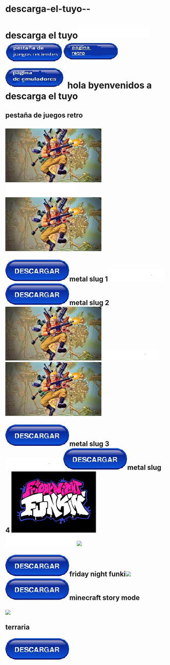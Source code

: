# descarga-el-tuyo--

<title>Descarga el tuyo
</title><h1>descarga el tuyo<img src="b.png"><a href="https://descarga-el-tuyo.000webhostapp.com/"><img src="hola.jpg"><a><img src="hola2.jpg"><img src="1.jpg"></a>



<body>hola byenvenidos a descarga el tuyo<p>
<h2>pestaña de juegos retro<h2>


<img src="me.jpg"><img src="b.png"><img src="me.jpg"></p><a href="http://www.mediafire.com/file/1qylx6sq1yldn0u/Metal_Slug_1.rar/file"><p><img src="descarga.jpg"><a>metal slug 1<img src="s.png"><a><a href="http://www.mediafire.com/file/wf66y0mepmrp21q/Metal_Slug_2_By_GBMTutoriales.rar/file"><img src="descarga.jpg"><a>metal slug 2<img src="me.jpg"><img src="s.png"><img src="me.jpg"></p><a href="http://www.mediafire.com/file/s0m9a7oz0x6ern9/Metal_Slug_3_TUTOS_IVAN_2.rar/file"><p><img src="descarga.jpg"><a>metal slug 3<img src="s.png"><a><a href="https://mega.nz/file/OxplzQgI#AhwiZBn87BoO0lqlw6CBnTVQuBgsUhG90gtHSIYzpYs"><img src="descarga.jpg"><a>metal slug 4
</a>
<img src="2.png"><img src="b.png"><img src="micraft s.jpg"></p><a href="https://www.mediafire.com/file/o19jpdz58knot9v/TANKMAN+PRERELEASE+by+KadeDe3v+-+Kade+Engine.rar/file"><p><img src="descarga.jpg"><a>friday night funki<img src="Sin título.png"><a><a href="https://drive.google.com/u/0/uc?id=1x0nTJLCoPDYN6ewQaW7Kk-O9su9M-weZ&export=download"><img src="descarga.jpg"><a>minecraft story mode</a>
</a>


</p><img src="Terraria.jpg"><p>terraria<p><a href="https://drive.google.com/u/0/uc?id=1KRP6whYUCMDtoWalOZ9DfGGoRSCXFebp&export=download"><img src="descarga.jpg"><p>
</a>


</body>

